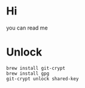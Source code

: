 # Hi
you can read me

# Unlock

    brew install git-crypt
    brew install gpg
    git-crypt unlock shared-key
